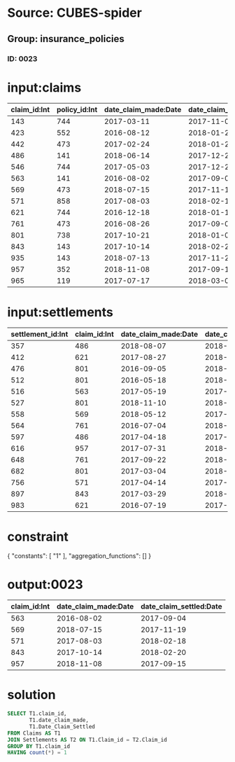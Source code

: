 # Source: CUBES-spider
## Group: insurance_policies
### ID: 0023

# input:claims

| claim_id:Int | policy_id:Int | date_claim_made:Date | date_claim_settled:Date | amount_claimed:Int | amount_settled:Int |
|---|---|---|---|---|---|
| 143 | 744 | 2017-03-11 | 2017-11-03 | 43884 | 1085 |
| 423 | 552 | 2016-08-12 | 2018-01-27 | 79134 | 1724 |
| 442 | 473 | 2017-02-24 | 2018-01-21 | 70088 | 1189 |
| 486 | 141 | 2018-06-14 | 2017-12-20 | 69696 | 1638 |
| 546 | 744 | 2017-05-03 | 2017-12-22 | 46479 | 1091 |
| 563 | 141 | 2016-08-02 | 2017-09-04 | 41078 | 1570 |
| 569 | 473 | 2018-07-15 | 2017-11-19 | 49743 | 930 |
| 571 | 858 | 2017-08-03 | 2018-02-18 | 89632 | 1528 |
| 621 | 744 | 2016-12-18 | 2018-01-11 | 43708 | 1652 |
| 761 | 473 | 2016-08-26 | 2017-09-04 | 83703 | 1372 |
| 801 | 738 | 2017-10-21 | 2018-01-05 | 3326 | 1353 |
| 843 | 143 | 2017-10-14 | 2018-02-20 | 10209 | 1639 |
| 935 | 143 | 2018-07-13 | 2017-11-22 | 70674 | 1637 |
| 957 | 352 | 2018-11-08 | 2017-09-15 | 38280 | 1050 |
| 965 | 119 | 2017-07-17 | 2018-03-09 | 35824 | 1636 |

# input:settlements

| settlement_id:Int | claim_id:Int | date_claim_made:Date | date_claim_settled:Date | amount_claimed:Int | amount_settled:Int | customer_policy_id:Int |
|---|---|---|---|---|---|---|
| 357 | 486 | 2018-08-07 | 2018-01-16 | 38543 | 1181 | 515 |
| 412 | 621 | 2017-08-27 | 2018-02-04 | 57669 | 1427 | 617 |
| 476 | 801 | 2016-09-05 | 2018-03-02 | 30954 | 1805 | 943 |
| 512 | 801 | 2016-05-18 | 2018-02-11 | 82506 | 1737 | 133 |
| 516 | 563 | 2017-05-19 | 2017-10-06 | 37302 | 1767 | 638 |
| 527 | 801 | 2018-11-10 | 2018-02-15 | 25078 | 930 | 727 |
| 558 | 569 | 2018-05-12 | 2017-11-30 | 16603 | 1516 | 536 |
| 564 | 761 | 2016-07-04 | 2018-02-20 | 62680 | 1676 | 839 |
| 597 | 486 | 2017-04-18 | 2017-12-24 | 4456 | 1698 | 359 |
| 616 | 957 | 2017-07-31 | 2018-01-27 | 24055 | 1262 | 590 |
| 648 | 761 | 2017-09-22 | 2018-02-14 | 32079 | 1266 | 805 |
| 682 | 801 | 2017-03-04 | 2018-02-20 | 56850 | 1508 | 564 |
| 756 | 571 | 2017-04-14 | 2017-11-15 | 8634 | 1293 | 448 |
| 897 | 843 | 2017-03-29 | 2018-02-20 | 20569 | 1885 | 678 |
| 983 | 621 | 2016-07-19 | 2017-11-04 | 3864 | 1042 | 419 |

# constraint

{
  "constants": [
    "1"
  ],
  "aggregation_functions": []
}

# output:0023

| claim_id:Int | date_claim_made:Date | date_claim_settled:Date |
|---|---|---|
| 563 | 2016-08-02 | 2017-09-04 |
| 569 | 2018-07-15 | 2017-11-19 |
| 571 | 2017-08-03 | 2018-02-18 |
| 843 | 2017-10-14 | 2018-02-20 |
| 957 | 2018-11-08 | 2017-09-15 |

# solution

```sql
SELECT T1.claim_id,
       T1.date_claim_made,
       T1.Date_Claim_Settled
FROM Claims AS T1
JOIN Settlements AS T2 ON T1.Claim_id = T2.Claim_id
GROUP BY T1.claim_id
HAVING count(*) = 1
```
